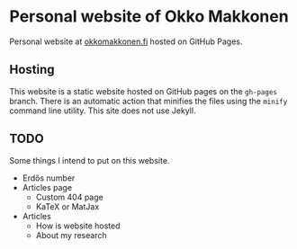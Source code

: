 # Personal website of Okko Makkonen

Personal website at [okkomakkonen.fi](https://okkomakkonen.fi) hosted on GitHub Pages.

## Hosting

This website is a static website hosted on GitHub pages on the `gh-pages` branch. There is an automatic action that minifies the files using the `minify` command line utility. This site does not use Jekyll.

## TODO

Some things I intend to put on this website.

- Erdős number
- Articles page
  - Custom 404 page
  - KaTeX or MatJax
- Articles
  - How is website hosted
  - About my research
